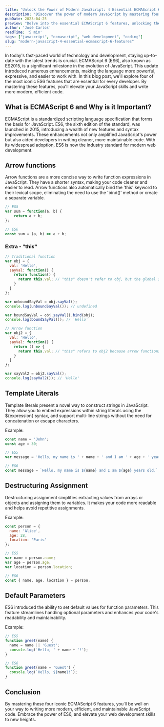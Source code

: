 ```yaml
---
title: 'Unlock the Power of Modern JavaScript: 4 Essential ECMAScript 6 Features You Need to Know'
description: "Discover the power of modern JavaScript by mastering four fundamental ECMAScript 6 features that will elevate your coding skills and improve your web development projects."
pubDate: 2023-04-25
preview: "Delve into the essential ECMAScript 6 features, unlocking the potential of modern JavaScript for more efficient and maintainable web applications."
author: 'José Carlos'
readTime: '5 min'
tags: ["javascript", "ecmascript", "web development", "coding"]
slug: "modern-javascript-4-essential-ecmascript-6-features"
---
```


In today's fast-paced world of technology and development, staying up-to-date with the latest trends is crucial. ECMAScript 6 (ES6), also known as ES2015, is a significant milestone in the evolution of JavaScript. This update introduced numerous enhancements, making the language more powerful, expressive, and easier to work with. In this blog post, we'll explore four of the most iconic ES6 features that are essential for every developer. By mastering these features, you'll elevate your JavaScript skills and write more modern, efficient code.

## What is ECMAScript 6 and Why is it Important?

ECMAScript is a standardized scripting language specification that forms the basis for JavaScript. ES6, the sixth edition of the standard, was launched in 2015, introducing a wealth of new features and syntax improvements. These enhancements not only amplified JavaScript's power but also aided developers in writing cleaner, more maintainable code. With its widespread adoption, ES6 is now the industry standard for modern web development.

## Arrow functions

Arrow functions are a more concise way to write function expressions in JavaScript. They have a shorter syntax, making your code cleaner and easier to read. Arrow functions also automatically bind the 'this' keyword to their lexical scope, eliminating the need to use the 'bind()' method or create a separate variable.

```javascript
// ES5
var sum = function(a, b) {
    return a + b;
};

// ES6
const sum = (a, b) => a + b;
```

### Extra - "this"
```javascript
// Traditional function
var obj = {
  val: 'Hello',
  sayVal: function() {
    return function() {
      return this.val; // "this" doesn't refer to obj, but the global scope or undefined in strict mode
    }
  }
};

var unboundSayVal = obj.sayVal();
console.log(unboundSayVal()); // undefined

var boundSayVal = obj.sayVal().bind(obj);
console.log(boundSayVal()); // 'Hello'

// Arrow function
var obj2 = {
  val: 'Hello',
  sayVal: function() {
    return () => {
      return this.val; // "this" refers to obj2 because arrow functions don't create their own scope
    }
  }
};

var sayVal2 = obj2.sayVal();
console.log(sayVal2()); // 'Hello'
```

## Template Literals

Template literals present a novel way to construct strings in JavaScript. They allow you to embed expressions within string literals using the ${expression} syntax, and support multi-line strings without the need for concatenation or escape characters.

Example:
```javascript
const name = 'John';
const age = 30;

// ES5
var message = 'Hello, my name is ' + name + ' and I am ' + age + ' years old.';

// ES6
const message = `Hello, my name is ${name} and I am ${age} years old.`;
```

## Destructuring Assignment

Destructuring assignment simplifies extracting values from arrays or objects and assigning them to variables. It makes your code more readable and helps avoid repetitive assignments.

Example:

```javascript
const person = {
  name: 'Alice',
  age: 28,
  location: 'Paris'
};

// ES5
var name = person.name;
var age = person.age;
var location = person.location;

// ES6
const { name, age, location } = person;
```

## Default Parameters

ES6 introduced the ability to set default values for function parameters. This feature streamlines handling optional parameters and enhances your code's readability and maintainability.

Example:

```javascript
// ES5
function greet(name) {
  name = name || 'Guest';
  console.log('Hello, ' + name + '!');
}

// ES6
function greet(name = 'Guest') {
  console.log(`Hello, ${name}!`);
}
```

## Conclusion

By mastering these four iconic ECMAScript 6 features, you'll be well on your way to writing more modern, efficient, and maintainable JavaScript code. Embrace the power of ES6, and elevate your web development skills to new heights.